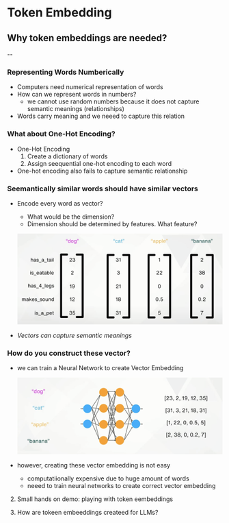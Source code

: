 # Token Embedding

## Why token embeddings are needed?
--

### Representing Words Numberically
- Computers need numerical representation of words
- How can we represent words in numbers?
    - we cannot use random numbers because it does not capture semantic meanings (relationships)
- Words carry meaning and we neeed to capture this relation

### What about One-Hot Encoding?
- One-Hot Encoding
    1. Create a dictionary of words
    2. Assign seequential one-hot encoding to each word
- One-hot encoding also fails to capture semantic relationship

### Seemantically similar words should have similar vectors
- Encode every word as vector?
    - What would be the dimension?
    - Dimension should be determined by features. What feature?

    ![Vectors](img/vectors.png)

- *Vectors can capture semantic meanings*

### How do you construct these vector?
- we can train a Neural Network to create Vector Embedding

    ![Neural Networks](img/neuralnetwork.png)

- however, creating these vector embedding is not easy
    - computatiionally expensive due to huge amount of words
    - neeed to train neural networks to create correct vector embedding



2. Small hands on demo: playing with token eembeddings


3. How are tokeen embeeddings createed for LLMs?